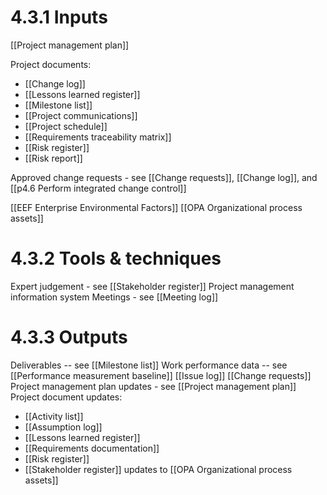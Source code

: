 # 4.3.1 Inputs
[[Project management plan]]

Project documents:
* [[Change log]] 
* [[Lessons learned register]] 
* [[Milestone list]]
* [[Project communications]]
* [[Project schedule]]
* [[Requirements traceability matrix]]
* [[Risk register]]
* [[Risk report]]

Approved change requests - see [[Change requests]],  [[Change log]], and [[p4.6 Perform integrated change control]]

[[EEF Enterprise Environmental Factors]]
[[OPA Organizational process assets]]


# 4.3.2 Tools & techniques
Expert judgement - see [[Stakeholder register]]
Project management information system
Meetings - see [[Meeting log]]


# 4.3.3 Outputs
Deliverables -- see [[Milestone list]]
Work performance data -- see [[Performance measurement baseline]]
[[Issue log]]
[[Change requests]]
Project management plan updates - see [[Project management plan]]
Project document updates:
* [[Activity list]]
* [[Assumption log]]
* [[Lessons learned register]]
* [[Requirements documentation]]
* [[Risk register]]
* [[Stakeholder register]]
updates to [[OPA Organizational process assets]]

